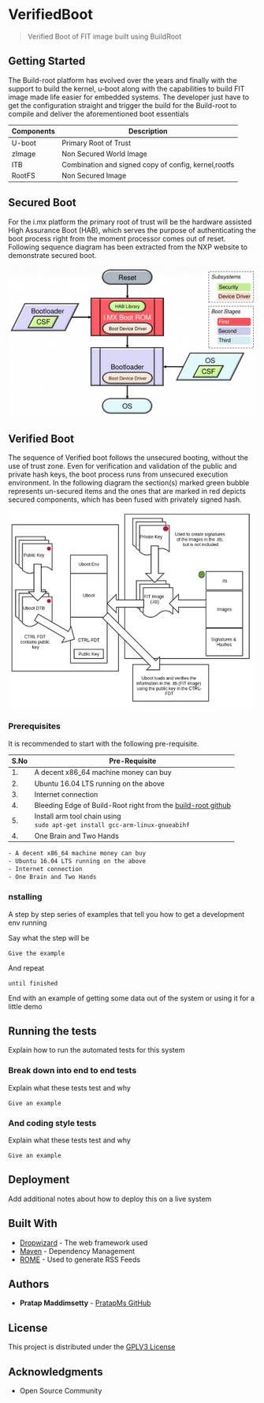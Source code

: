 # VerifiedBoot
>Verified Boot of FIT image built using BuildRoot

## Getting Started

The Build-root platform has evolved over the years and finally with the support to build the kernel, u-boot along with the  capabilities to build FIT image made life easier for embedded systems. The developer just have to get the configuration straight and trigger the build for the Build-root to compile and deliver the aforementioned boot essentials 

| Components | Description |
| ---         |     ---      |
| U-boot | Primary Root of Trust |
| zImage | Non Secured World Image |
| ITB | Combination and signed copy of config, kernel,rootfs |
| RootFS | Non Secured Image |

## Secured Boot

For the i.mx platform the primary root of trust will be the hardware assisted High Assurance Boot (HAB), which serves the purpose of authenticating the boot process right from the moment processor comes out of reset. Following sequence diagram has been extracted from the NXP website to demonstrate secured boot.

![Verified Boot](https://github.com/pratapms/VerifiedBoot/blob/master/Secured-Boot.png)

## Verified Boot

The sequence of Verified boot follows the unsecured booting, without the use of trust zone. Even for verification and validation of the public and private hash keys, the boot process runs from unsecured execution environment. In the following diagram the section(s) marked green bubble represents un-secured items and the ones that are marked in red depicts secured components, which has been fused with privately signed hash. 

![Verified Boot](https://github.com/pratapms/VerifiedBoot/blob/master/Verified-Boot.png)

### Prerequisites

It is recommended to start with the following pre-requisite.

| S.No | Pre-Requisite |
| ---         |     ---      |
| 1.   | A decent x86_64 machine money can buy     |
| 2.   | Ubuntu 16.04 LTS running on the above       |
| 3.   | Internet connection     |
| 4.   | Bleeding Edge of Build-Root right from the [build-root github](https://github.com/buildroot/buildroot.git)
| 5.   | Install arm tool chain using <br /> ``` sudo apt-get install gcc-arm-linux-gnueabihf ``` |
| 4.   | One Brain and Two Hands       |

```
- A decent x86_64 machine money can buy
- Ubuntu 16.04 LTS running on the above
- Internet connection
- One Brain and Two Hands
```

### nstalling

A step by step series of examples that tell you how to get a development env running

Say what the step will be

```
Give the example
```

And repeat

```
until finished
```

End with an example of getting some data out of the system or using it for a little demo

## Running the tests

Explain how to run the automated tests for this system

### Break down into end to end tests

Explain what these tests test and why

```
Give an example
```

### And coding style tests

Explain what these tests test and why

```
Give an example
```

## Deployment

Add additional notes about how to deploy this on a live system

## Built With

* [Dropwizard](http://www.dropwizard.io/1.0.2/docs/) - The web framework used
* [Maven](https://maven.apache.org/) - Dependency Management
* [ROME](https://rometools.github.io/rome/) - Used to generate RSS Feeds

## Authors

* **Pratap Maddimsetty** - [PratapMs GitHub](https://github.com/pratpms)

## License

This project is distributed under the [GPLV3 License](https://opensource.org/licenses/GPL-3.0)

## Acknowledgments

* Open Source Community


